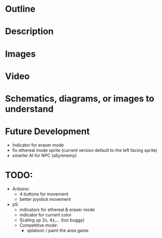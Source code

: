 # Outline

# Description

# Images

# Video

# Schematics, diagrams, or images to understand

# Future Development
- Indicator for eraser mode
- fix ethereal mode sprite (current version default to the left facing sprite)
- smarter AI for NPC (ally/enemy)


# TODO:
- Arduino:
    - 4 buttons for movement
    - better joystick movement
- p5:
    - indicators for ethereal & eraser mode
    - indicator for current color
    - Scaling up 2x, 4x,... (too buggy)
    - Competitive mode:
        - splatoon / paint the area game


